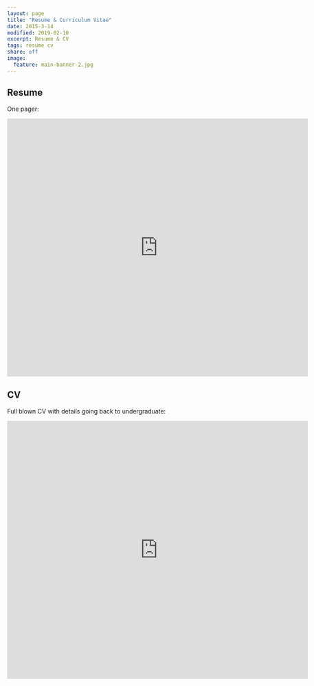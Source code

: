 ```yaml
---
layout: page
title: "Resume & Curriculum Vitae"
date: 2015-3-14
modified: 2019-02-10
excerpt: Resume & CV
tags: resume cv
share: off
image:
  feature: main-banner-2.jpg
---
```


## Resume

One pager:

<iframe
    src="https://docs.google.com/viewer?srcid=1iW74gwITDHM-J9bf5NTzsXbNsWHw4SSD&pid=explorer&efh=false&a=v&chrome=false&embedded=true" 
    width="700" 
    height="600" 
    style="border: none;">
</iframe>

## CV

Full blown CV with details going back to undergraduate:

<iframe
    src="https://docs.google.com/viewer?srcid=1McoKsL9wvar2EhDMLJTUTGlJ_-5HlW0Z&pid=explorer&efh=false&a=v&chrome=false&embedded=true" 
    width="700" 
    height="600" 
    style="border: none;">
</iframe>

